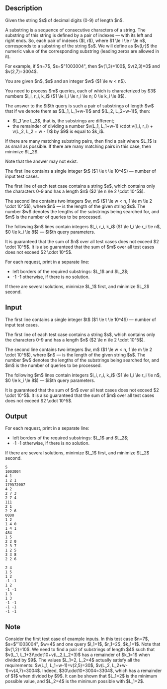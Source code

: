 ## Description

<div><p>Given the string $s$ of decimal digits (<span class="tex-font-style-tt">0</span>-<span class="tex-font-style-tt">9</span>) of length $n$.</p><p>A substring is a sequence of consecutive characters of a string. The substring of this string is defined by a pair of indexes — with its left and right ends. So, each pair of indexes ($l, r$), where $1 \le l \le r \le n$, corresponds to a substring of the string $s$. We will define as $v(l,r)$ the numeric value of the corresponding substring (leading zeros are allowed in it).</p><p>For example, if $n=7$, $s=$"<span class="tex-font-style-tt">1003004</span>", then $v(1,3)=100$, $v(2,3)=0$ and $v(2,7)=3004$.</p><p>You are given $n$, $s$ and an integer $w$ ($1 \le w &lt; n$).</p><p>You need to process $m$ queries, each of which is characterized by $3$ numbers $l_i, r_i, k_i$ ($1 \le l_i \le r_i \le n; 0 \le k_i \le 8$).</p><p>The answer to the $i$th query is such a pair of substrings of length $w$ that if we denote them as $(L_1, L_1+w-1)$ and $(L_2, L_2+w-1)$, then:</p><ul> <li> $L_1 \ne L_2$, that is, the substrings are different; </li><li> the remainder of dividing a number $v(L_1, L_1+w-1) \cdot v(l_i, r_i) + v(L_2, L_2 + w - 1)$ by $9$ is equal to $k_i$. </li></ul><p>If there are many matching substring pairs, then find a pair where $L_1$ is as small as possible. If there are many matching pairs in this case, then minimize $L_2$.</p><p>Note that the answer may not exist.</p></div><div class="input-specification"><p>The first line contains a single integer $t$ ($1 \le t \le 10^4$)&nbsp;— number of input test cases.</p><p>The first line of each test case contains a string $s$, which contains only the characters <span class="tex-font-style-tt">0</span>-<span class="tex-font-style-tt">9</span> and has a length $n$ ($2 \le n \le 2 \cdot 10^5$).</p><p>The second line contains two integers $w, m$ ($1 \le w &lt; n, 1 \le m \le 2 \cdot 10^5$), where $n$ — is the length of the given string $s$. The number $w$ denotes the lengths of the substrings being searched for, and $m$ is the number of queries to be processed.</p><p>The following $m$ lines contain integers $l_i, r_i, k_i$ ($1 \le l_i \le r_i \le n$, $0 \le k_i \le 8$)&nbsp;— $i$th query parameters.</p><p>It is guaranteed that the sum of $n$ over all test cases does not exceed $2 \cdot 10^5$. It is also guaranteed that the sum of $m$ over all test cases does not exceed $2 \cdot 10^5$.</p></div><div class="output-specification"><p>For each request, print in a separate line: </p><ul> <li> left borders of the required substrings: $L_1$ and $L_2$; </li><li><span class="tex-font-style-tt">-1 -1</span> otherwise, if there is no solution. </li></ul><p>If there are several solutions, minimize $L_1$ first, and minimize $L_2$ second.</p></div>

## Input

<p>The first line contains a single integer $t$ ($1 \le t \le 10^4$)&nbsp;— number of input test cases.</p><p>The first line of each test case contains a string $s$, which contains only the characters <span class="tex-font-style-tt">0</span>-<span class="tex-font-style-tt">9</span> and has a length $n$ ($2 \le n \le 2 \cdot 10^5$).</p><p>The second line contains two integers $w, m$ ($1 \le w &lt; n, 1 \le m \le 2 \cdot 10^5$), where $n$ — is the length of the given string $s$. The number $w$ denotes the lengths of the substrings being searched for, and $m$ is the number of queries to be processed.</p><p>The following $m$ lines contain integers $l_i, r_i, k_i$ ($1 \le l_i \le r_i \le n$, $0 \le k_i \le 8$)&nbsp;— $i$th query parameters.</p><p>It is guaranteed that the sum of $n$ over all test cases does not exceed $2 \cdot 10^5$. It is also guaranteed that the sum of $m$ over all test cases does not exceed $2 \cdot 10^5$.</p>

## Output

<p>For each request, print in a separate line: </p><ul> <li> left borders of the required substrings: $L_1$ and $L_2$; </li><li><span class="tex-font-style-tt">-1 -1</span> otherwise, if there is no solution. </li></ul><p>If there are several solutions, minimize $L_1$ first, and minimize $L_2$ second.</p>





```input1|2,3,4,9,10,11,16,17,18,19,20,21,22
5
1003004
4 1
1 2 1
179572007
4 2
2 7 3
2 7 4
111
2 1
2 2 6
0000
1 2
1 4 0
1 4 1
484
1 5
2 2 0
2 3 7
1 2 5
3 3 8
2 2 6
```




```output1
2 4
1 5
1 2
-1 -1
1 2
-1 -1
1 3
1 3
-1 -1
-1 -1
-1 -1
```



## Note

<p>Consider the first test case of example inputs. In this test case $n=7$, $s=$"<span class="tex-font-style-tt">1003004</span>", $w=4$ and one query $l_1=1$, $r_1=2$, $k_1=1$. Note that $v(1,2)=10$. We need to find a pair of substrings of length $4$ such that $v(L_1, L_1+3)\cdot10+v(L_2,L_2+3)$ has a remainder of $k_1=1$ when divided by $9$. The values $L_1=2, L_2=4$ actually satisfy all the requirements: $v(L_1, L_1+w-1)=v(2,5)=30$, $v(L_2, L_2+w-1)=v(4,7)=3004$. Indeed, $30\cdot10+3004=3304$, which has a remainder of $1$ when divided by $9$. It can be shown that $L_1=2$ is the minimum possible value, and $L_2=4$ is the minimum possible with $L_1=2$.</p>
